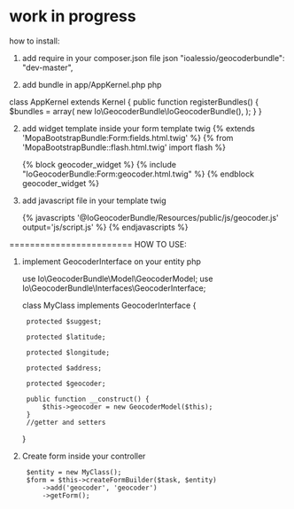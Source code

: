 work in progress
==============



how to install:
1) add require in your composer.json file
json
        "ioalessio/geocoderbundle": "dev-master",

2) add bundle in app/AppKernel.php
php

class AppKernel extends Kernel
{
    public function registerBundles()
    {
            $bundles = array(
                new Io\GeocoderBundle\IoGeocoderBundle(),
            );
    }
}

2) add widget template inside your form template 
 twig 
    {% extends 'MopaBootstrapBundle:Form:fields.html.twig' %}
    {% from 'MopaBootstrapBundle::flash.html.twig' import flash %}
    
    {% block geocoder_widget %}
      {% include "IoGeocoderBundle:Form:geocoder.html.twig" %}
    {% endblock geocoder_widget %}


3) add javascript file in your template
twig
    <script type="text/javascript" src="http://maps.googleapis.com/maps/api/js?key={{ maps_api_key }}&sensor=true&language={{ app.request.locale }}"></script>

    {% javascripts
        '@IoGeocoderBundle/Resources/public/js/geocoder.js' 
        output='js/script.js'
    %}
        <script type="text/javascript" src="{{ asset_url }}"></script>
    {% endjavascripts %}
 
 ========================
HOW TO USE:

1) implement GeocoderInterface on your entity
php

    use Io\GeocoderBundle\Model\GeocoderModel;
    use Io\GeocoderBundle\Interfaces\GeocoderInterface;
    
    class MyClass implements GeocoderInterface {
        
        protected $suggest;
        
        protected $latitude;
        
        protected $longitude;
    
        protected $address;
        
        protected $geocoder;
        
        public function __construct() {
            $this->geocoder = new GeocoderModel($this);
        }
        //getter and setters
    }

2) Create form inside your controller

        $entity = new MyClass();
        $form = $this->createFormBuilder($task, $entity)
            ->add('geocoder', 'geocoder')
            ->getForm();
